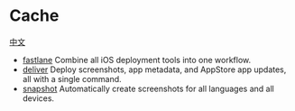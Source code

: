 # Cache
[中文](https://github.com/dzp181/CI/blob/master/README.md)

* [fastlane](https://github.com/fastlane/fastlane) Combine all iOS deployment tools into one workflow.
* [deliver](https://github.com/fastlane/deliver) Deploy screenshots, app metadata, and AppStore app updates, all with a single command.
* [snapshot](https://github.com/fastlane/snapshot) Automatically create screenshots for all languages and all devices.
